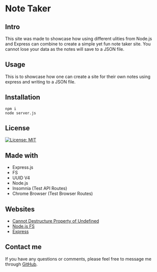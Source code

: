 # Note Taker

## Intro
This site was made to showcase how using different ulities from Node.js and Express can combine to create a simple yet fun note taker site. You cannot lose your data as the notes will save to a JSON file. 

## Usage
This is to showcase how one can create a site for their own notes using express and writing to a JSON file. 

## Installation
```
npm i
node server.js
```
## License
[![License: MIT](https://img.shields.io/badge/License-MIT-yellow.svg)](https://opensource.org/licenses/MIT)


## Made with
- Express.js
- FS
- UUID V4
- Node.js
- Insomnia (Test API Routes)
- Chrome Browser (Test Browser Routes)

## Websites
- [Cannot Destructure Property of Undefined](https://bobbyhadz.com/blog/javascript-cannot-destructure-property-of-undefined#:~:text=The%20%22Cannot%20destructure%20property%20of,name%7D%20%3D%20undefined%20%7C%7C%20%7B%7D%3B%20.)
- [Node.js FS](https://nodejs.dev/learn/the-nodejs-fs-module)
- [Express](https://expressjs.com/en/api.html)

## Contact me
If you have any questions or comments, please feel free to message me through [GitHub](https://github.com/cpastorelli/).